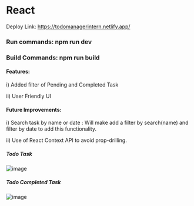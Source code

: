 # React

Deploy Link: https://todomanagerintern.netlify.app/

### Run commands: npm run dev

### Build Commands: npm run build

#### Features:
i) Added filter of Pending and Completed Task

ii) User Friendly UI

#### Future Improvements:
i) Search task by name or date : Will make add a filter by search(name) and filter by date to add this functionality.

ii) Use of React Context API to avoid prop-drilling.


##### Todo Task
![image](https://github.com/Gaurav098766/todomanager/assets/97042529/28c88772-2778-422b-8436-d24b7a17df14)

##### Todo Completed Task
![image](https://github.com/Gaurav098766/todomanager/assets/97042529/2515eb14-e895-4a57-8c7e-c861b5370028)


